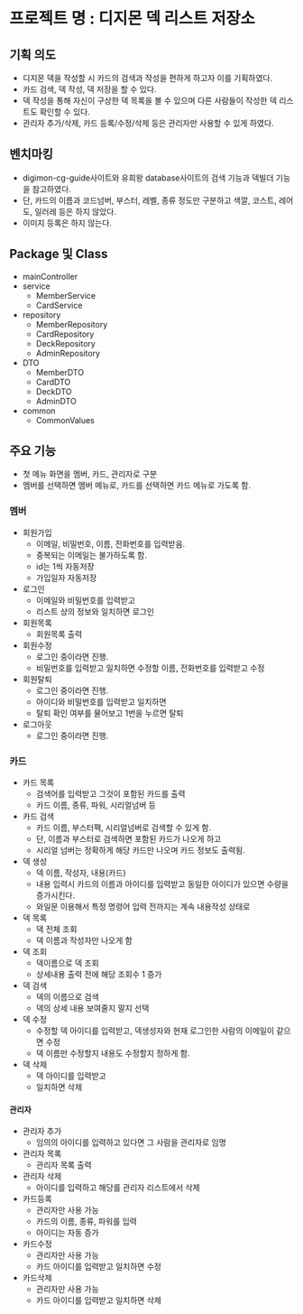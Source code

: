# 프로젝트 명 : 디지몬 덱 리스트 저장소

## 기획 의도 
- 디지몬 덱을 작성할 시 카드의 검색과 작성을 편하게 하고자 이를 기획하였다.
- 카드 검색, 덱 작성, 덱 저장을 할 수 있다.
- 덱 작성을 통해 자신이 구상한 덱 목록을 볼 수 있으며 다른 사람들이 작성한 덱 리스트도 확인할 수 있다.
- 관리자 추가/삭제, 카드 등록/수정/삭제 등은 관리자만 사용할 수 있게 하였다.

## 벤치마킹 
- digimon-cg-guide사이트와 유희왕 database사이트의 검색 기능과 덱빌더 기능을 참고하였다.
- 단, 카드의 이름과 코드넘버, 부스터, 레벨, 종류 정도만 구분하고 색깔, 코스트, 레어도, 일러레 등은 하지 않았다.
- 이미지 등록은 하지 않는다.

## Package 및 Class
- mainController
- service
    - MemberService
    - CardService
- repository
    - MemberRepository
    - CardRepository
    - DeckRepository
    - AdminRepository
- DTO
    - MemberDTO
    - CardDTO
    - DeckDTO
    - AdminDTO
- common
    - CommonValues

## 주요 기능 
- 첫 메뉴 화면을 멤버, 카드, 관리자로 구분
- 멤버를 선택하면 멤버 메뉴로, 카드를 선택하면 카드 메뉴로 가도록 함.

### 멤버
- 회원가입
    - 이메일, 비밀번호, 이름, 전화번호를 입력받음.
    - 중복되는 이메일는 불가하도록 함.
    - id는 1씩 자동저장
    - 가입일자 자동저장
- 로그인
    - 이메일와 비밀번호를 입력받고
    - 리스트 상의 정보와 일치하면 로그인
- 회원목록
    - 회원목록 출력
- 회원수정
    - 로그인 중이라면 진행.
    - 비밀번호를 입력받고 일치하면 수정할 이름, 전화번호를 입력받고 수정
- 회원탈퇴
    - 로그인 중이라면 진행.
    - 아이디와 비밀번호를 입력받고 일치하면 
    - 탈퇴 확인 여부를 물어보고 1번을 누르면 탈퇴
- 로그아웃
    - 로그인 중이라면 진행.

### 카드
 - 카드 목록
    - 검색어를 입력받고 그것이 포함된 카드를 출력
    - 카드 이름, 종류, 파워, 시리얼넘버 등
 - 카드 검색
    - 카드 이름, 부스터팩, 시리얼넘버로 검색할 수 있게 함.
    - 단, 이름과 부스터로 검색하면 포함된 카드가 나오게 하고
    - 시리얼 넘버는 정확하게 해당 카드만 나오며 카드 정보도 출력됨.
 - 덱 생성
    - 덱 이름, 작성자, 내용(카드)
    - 내용 입력시 카드의 이름과 아이디를 입력받고 동일한 아이디가 있으면 수량을 증가시킨다.
    - 와일문 이용해서 특정 명령어 입력 전까지는 계속 내용작성 상태로
 - 덱 목록
    - 덱 전체 조회
    - 덱 이름과 작성자만 나오게 함
 - 덱 조회
    - 덱이름으로 덱 조회
    - 상세내용 출력 전에 해당 조회수 1 증가
 - 덱 검색
    - 덱의 이름으로 검색
    - 덱의 상세 내용 보여줄지 말지 선택
 - 덱 수정
    - 수정할 덱 아이디를 입력받고, 덱생성자와 현재 로그인한 사람의 이메일이 같으면 수정
    - 덱 이름만 수정할지 내용도 수정할지 정하게 함.
 - 덱 삭제
    - 덱 아이디를 입력받고
    - 일치하면 삭제
  
#### 관리자
 - 관리자 추가
    - 임의의 아이디를 입력하고 있다면 그 사람을 관리자로 임명
 - 관리자 목록
    - 관리자 목록 출력
 - 관리자 삭제
    - 아이디를 입력하고 해당를 관리자 리스트에서 삭제
 - 카드등록
    - 관리자만 사용 가능
    - 카드의 이름, 종류, 파워를 입력
    - 아이디는 자동 증가
 - 카드수정
    - 관리자만 사용 가능
    - 카드 아이디를 입력받고 일치하면 수정
 - 카드삭제
    - 관리자만 사용 가능
    - 카드 아이디를 입력받고 일치하면 삭제
